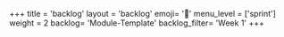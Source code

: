 +++
title = 'backlog'
layout = 'backlog'
emoji= '📝'
menu_level = ['sprint']
weight = 2
backlog= 'Module-Template'
backlog_filter= 'Week 1'
+++


